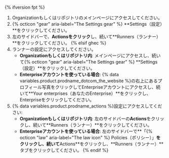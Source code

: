 {% ifversion fpt %}
1. Organizationもしくはリポジトリのメインページにアクセスしてください。
1. {% octicon "gear" aria-label="The Settings gear" %} **Settings（設定）**をクリックしてください。
1. 左のサイドバーで、**Actionsをクリック**し、続いて**Runners（ランナー）**をクリックしてください。
{% elsif ghec %}
1. ランナーの設定にアクセスしてください。
   * **Organizationもしくはリポジトリ内**: メインページにアクセスし、続いて{% octicon "gear" aria-label="The Settings gear" %} **Settings（設定）**をクリックしてください。
   * **Enterpriseアカウントを使っている場合**: {% data variables.product.prodname_dotcom_the_website %}の右上にあるプロフィール写真をクリックしてEnterpriseアカウントにアクセスし、続いて**Your enterprises（あなたのEnterprise）**をクリックし、Enterpriseをクリックしてください。
1. {% data variables.product.prodname_actions %}設定にアクセスしてください:
   * **Organizationもしくはリポジトリ内**: 左のサイドバーの**Actions**をクリックし、続いて**Runners（ランナー）**をクリックしてください。
   * **Enterpriseアカウントを使っている場合**: 左のサイドバーで**「{% octicon "law" aria-label="The law icon" %} Policies（ポリシー）」**をクリックし、続いて**Actions**をクリックし、**Runners（ランナー）**タブをクリックしてください。
{% endif %}
